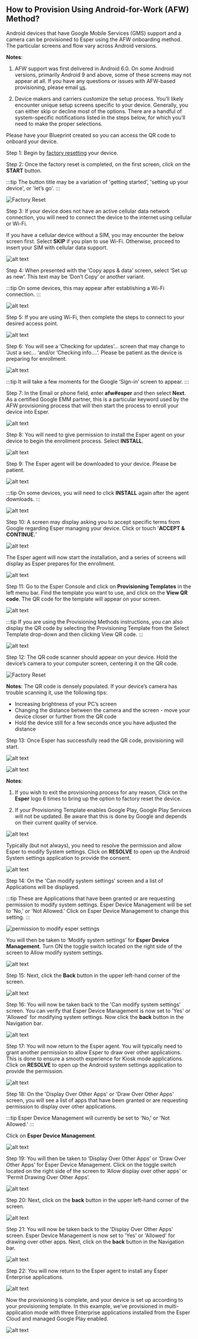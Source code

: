 ## How to Provision Using Android-for-Work (AFW) Method?

Android devices that have Google Mobile Services (GMS) support and a camera can be provisioned to Esper using the AFW onboarding method. The particular screens and flow vary across Android versions.

**Notes**:

1.  AFW support was first delivered in Android 6.0. On some Android versions, primarily Android 9 and above, some of these screens may not appear at all. If you have any questions or issues with AFW-based provisioning, please email [us](mailto:support@esper.io).
    
2.  Device makers and carriers customize the setup process. You’ll likely encounter unique setup screens specific to your device. Generally, you can either skip or decline most of the options. There are a handful of system-specific notifications listed in the steps below, for which you’ll need to make the proper selections.
    

Please have your Blueprint created so you can access the QR code to onboard your device.

Step 1: Begin by [factory resetting](./factory-reset.md) your device.

Step 2: Once the factory reset is completed, on the first screen, click on the **START** button.

:::tip
The button title may be a variation of 'getting started', 'setting up your device', or 'let’s go'.
:::

![Factory Reset](./images/AFW-image/2-AFW_StartButton.png)

Step 3: If your device does not have an active cellular data network connection, you will need to connect the device to the internet using cellular or Wi-Fi.

If you have a cellular device without a SIM, you may encounter the below screen first. Select **SKIP** if you plan to use Wi-Fi. Otherwise, proceed to insert your SIM with cellular data support.

![alt text](./images/AFW-image/3-connectmobile.png)

Step 4: When presented with the ‘Copy apps & data’ screen, select ‘Set up as new’. This text may be ‘Don’t Copy’ or another variant.

:::tip
On some devices, this may appear after establishing a Wi-Fi connection.
:::

![alt text](./images/AFW-image/4-CopyAppData.png)

Step 5: If you are using Wi-Fi, then complete the steps to connect to your desired access point.

![alt text](./images/AFW-image/5-AccessPoint.png)

Step 6: You will see a ‘Checking for updates’… screen that may change to ‘Just a sec… ‘and/or ‘Checking info….’. Please be patient as the device is preparing for enrollment.

![alt text](./images/AFW-image/6-checkingupdates.png)

:::tip
It will take a few moments for the Google ‘Sign-in’ screen to appear.
:::

Step 7: In the Email or phone field, enter **afw#esper** and then select **Next**. As a certified Google EMM partner, this is a particular keyword used by the AFW provisioning process that will then start the process to enroll your device into Esper.

![alt text](./images/AFW-image/7-emailphone.png)

Step 8: You will need to give permission to install the Esper agent on your device to begin the enrollment process. Select **INSTALL**.

![alt text](./images/AFW-image/8-DeviceInstall.png)

Step 9: The Esper agent will be downloaded to your device. Please be patient.

![alt text](./images/AFW-image/9-EsperAgent.png)

:::tip
On some devices, you will need to click **INSTALL** again after the agent downloads.
:::

![alt text](./images/AFW-image/10-EDMInstall.png)

Step 10: A screen may display asking you to accept specific terms from Google regarding Esper managing your device. Click or touch '**ACCEPT & CONTINUE.**'

![alt text](./images/AFW-image/11-AcceptContinue.png)

The Esper agent will now start the installation, and a series of screens will display as Esper prepares for the enrollment.

![alt text](./images/AFW-image/12-StartingServices.png)

Step 11: Go to the Esper Console and click on **Provisioning Templates** in the left menu bar. Find the template you want to use, and click on the **View QR code**. The QR code for the template will appear on your screen.

![alt text](./images/AFW-image/13-ViewQRCode.png)

:::tip
If you are using the Provisioning Methods instructions, you can also display the QR code by selecting the Provisioning Template from the Select Template drop-down and then clicking View QR code.
:::

![alt text](./images/AFW-image/14-SelectTemplate.png)

Step 12: The QR code scanner should appear on your device. Hold the device’s camera to your computer screen, centering it on the QR code.

![Factory Reset](./images/AFW-image/15-QRcode.png)

**Notes**: The QR code is densely populated. If your device’s camera has trouble scanning it, use the following tips:

-   Increasing brightness of your PC’s screen
-   Changing the distance between the camera and the screen - move your device closer or further from the QR code
-   Hold the device still for a few seconds once you have adjusted the distance

Step 13: Once Esper has successfully read the QR code, provisioning will start.

![alt text](./images/AFW-image/16-PreparingDevice.png)

![alt text](./images/AFW-image/17-reparingDevice2.png)

**Notes**:

1.  If you wish to exit the provisioning process for any reason, Click on the **Esper** logo 6 times to bring up the option to factory reset the device.
    
2.  If your Provisioning Template enables Google Play, Google Play Services will not be updated. Be aware that this is done by Google and depends on their current quality of service.
    

![alt text](./images/AFW-image/18-GooglePlay.png)

Typically (but not always), you need to resolve the permission and allow Esper to modify System settings. Click on **RESOLVE** to open up the Android System settings application to provide the consent.

![alt text](./images/AFW-image/19-GooglePlay-Resolve.png)

Step 14: On the 'Can modify system settings’ screen and a list of Applications will be displayed.

:::tip
These are Applications that have been granted or are requesting permission to modify system settings. Esper Device Management will be set to 'No,' or 'Not Allowed.' Click on Esper Device Management to change this setting.
:::

![permission to modify esper settings](./images/AFW-image/20-EsperDeviceManagement.png)

  

You will then be taken to ‘Modify system settings’ for **Esper Device Management**. Turn ON the toggle switch located on the right side of the screen to Allow modify system settings.

  

![alt text](./images/AFW-image/21-ModifySettings.png)

Step 15: Next, click the **Back** button in the upper left-hand corner of the screen.

![alt text](./images/AFW-image/22-ModifyBackButton.png)

Step 16: You will now be taken back to the 'Can modify system settings' screen. You can verify that Esper Device Management is now set to 'Yes' or 'Allowed' for modifying system settings. Now click the **back** button in the Navigation bar.

![alt text](./images/AFW-image/23-ModifySettingYesBack.png)

Step 17: You will now return to the Esper agent. You will typically need to grant another permission to allow Esper to draw over other applications. This is done to ensure a smooth experience for Kiosk mode applications. Click on **RESOLVE** to open up the Android system settings application to provide the permission.

![alt text](./images/AFW-image/19-GooglePlay-Resolve.png)

Step 18: On the 'Display Over Other Apps' or 'Draw Over Other Apps' screen, you will see a list of apps that have been granted or are requesting permission to display over other applications.

:::tip
Esper Device Management will currently be set to 'No,' or 'Not Allowed.'
:::

Click on **Esper Device Management**.

![alt text](./images/AFW-image/25-DrawOverDeviceEDM.png)

Step 19: You will then be taken to ‘Display Over Other Apps’ or ‘Draw Over Other Apps’ for Esper Device Management. Click on the toggle switch located on the right side of the screen to ‘Allow display over other apps’ or ‘Permit Drawing Over Other Apps’.

![alt text](./images/AFW-image/26-DrawOverOther.png)

Step 20: Next, click on the **back** button in the upper left-hand corner of the screen.

![alt text](./images/AFW-image/26a-DrawOverOtherAppsBack.png)

Step 21: You will now be taken back to the 'Display Over Other Apps' screen. Esper Device Management is now set to 'Yes' or 'Allowed' for drawing over other apps. Next, click on the **back** button in the Navigation bar.

![alt text](./images/AFW-image/27-DrawAppsEDMYes.png)

Step 22: You will now return to the Esper agent to install any Esper Enterprise applications.

![alt text](./images/AFW-image/28-DeviceInstalling.png)

Now the provisioning is complete, and your device is set up according to your provisioning template. In this example, we’ve provisioned in multi-application mode with three Enterprise applications installed from the Esper Cloud and managed Google Play enabled.

![alt text](./images/AFW-image/29-DeviceScreen.png)